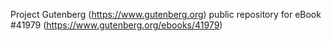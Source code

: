 Project Gutenberg (https://www.gutenberg.org) public repository for eBook #41979 (https://www.gutenberg.org/ebooks/41979)
